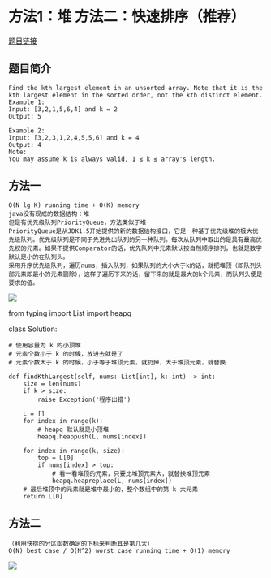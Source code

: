 # 方法1：堆 方法二：快速排序（推荐）

[题目链接](https://leetcode.com/problems/kth-largest-element-in-an-array/description/)

## 题目简介
```
Find the kth largest element in an unsorted array. Note that it is the kth largest element in the sorted order, not the kth distinct element.
Example 1:
Input: [3,2,1,5,6,4] and k = 2
Output: 5

Example 2:
Input: [3,2,3,1,2,4,5,5,6] and k = 4
Output: 4
Note: 
You may assume k is always valid, 1 ≤ k ≤ array's length.
```

## 方法一
```
O(N lg K) running time + O(K) memory
java没有现成的数据结构：堆
但是有优先级队列PriorityQueue，方法类似于堆
PriorityQueue是从JDK1.5开始提供的新的数据结构接口，它是一种基于优先级堆的极大优先级队列。优先级队列是不同于先进先出队列的另一种队列。每次从队列中取出的是具有最高优先权的元素。如果不提供Comparator的话，优先队列中元素默认按自然顺序排列，也就是数字默认是小的在队列头。
采用升序优先级队列，遍历nums，插入队列，如果队列的大小大于k的话，就把堆顶（即队列头部元素即最小的元素删除），这样子遍历下来的话，留下来的就是最大的k个元素，而队列头便是要求的值。

```
![](https://github.com/only-you/-/blob/master/picture/priorityQueue.png)

from typing import List
import heapq


class Solution:

    # 使用容量为 k 的小顶堆
    # 元素个数小于 k 的时候，放进去就是了
    # 元素个数大于 k 的时候，小于等于堆顶元素，就扔掉，大于堆顶元素，就替换

    def findKthLargest(self, nums: List[int], k: int) -> int:
        size = len(nums)
        if k > size:
            raise Exception('程序出错')

        L = []
        for index in range(k):
            # heapq 默认就是小顶堆
            heapq.heappush(L, nums[index])

        for index in range(k, size):
            top = L[0]
            if nums[index] > top:
                # 看一看堆顶的元素，只要比堆顶元素大，就替换堆顶元素
                heapq.heapreplace(L, nums[index])
        # 最后堆顶中的元素就是堆中最小的，整个数组中的第 k 大元素
        return L[0]




## 方法二
```
（利用快排的分区函数确定的下标来判断其是第几大）
O(N) best case / O(N^2) worst case running time + O(1) memory
```
![](https://github.com/only-you/-/blob/master/picture/kthMax.png)
